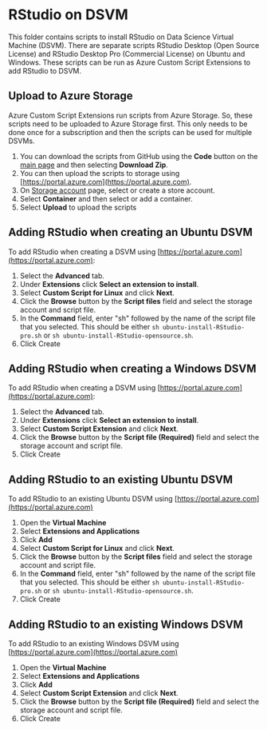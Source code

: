 # RStudio on DSVM

This folder contains scripts to install RStudio on Data Science Virtual Machine (DSVM).
There are separate scripts RStudio Desktop (Open Source License) and RStudio Desktop Pro (Commercial License) on Ubuntu and Windows.
These scripts can be run as Azure Custom Script Extensions to add RStudio to DSVM.

## Upload to Azure Storage

Azure Custom Script Extensions run scripts from Azure Storage.  So, these scripts need to be uploaded to Azure Storage first.
This only needs to be done once for a subscription and then the scripts can be used for multiple DSVMs.

1. You can download the scripts from GitHub using the **Code** button on the [main page](https://github.com/Azure/azureml-examples) and then selecting **Download Zip**.
1. You can then upload the scripts to storage using [https://portal.azure.com](https://portal.azure.com).
1. On [Storage account](https://ms.portal.azure.com/#view/HubsExtension/BrowseResource/resourceType/Microsoft.Storage%2FStorageAccounts) page, select or create a store account.
1. Select **Container** and then select or add a container.
1. Select **Upload** to upload the scripts

## Adding RStudio when creating an Ubuntu DSVM

To add RStudio when creating a DSVM using [https://portal.azure.com](https://portal.azure.com):
1. Select the **Advanced** tab.
1. Under **Extensions** click **Select an extension to install**.
1. Select **Custom Script for Linux** and click **Next**.
1. Click the **Browse** button by the **Script files** field and select the storage account and script file.
1. In the **Command** field, enter "sh" followed by the name of the script file that you selected.  This should be either `sh ubuntu-install-RStudio-pro.sh` or `sh ubuntu-install-RStudio-opensource.sh`.
1. Click Create


## Adding RStudio when creating a Windows DSVM

To add RStudio when creating a DSVM using [https://portal.azure.com](https://portal.azure.com):
1. Select the **Advanced** tab.
1. Under **Extensions** click **Select an extension to install**.
1. Select **Custom Script Extension** and click **Next**.
1. Click the **Browse** button by the **Script file (Required)** field and select the storage account and script file.
1. Click Create

## Adding RStudio to an existing Ubuntu DSVM

To add RStudio to an existing Ubuntu DSVM using [https://portal.azure.com](https://portal.azure.com)
1. Open the **Virtual Machine**
1. Select **Extensions and Applications**
1. Click **Add**
1. Select **Custom Script for Linux** and click **Next**.
1. Click the **Browse** button by the **Script files** field and select the storage account and script file.
1. In the **Command** field, enter "sh" followed by the name of the script file that you selected.  This should be either `sh ubuntu-install-RStudio-pro.sh` or `sh ubuntu-install-RStudio-opensource.sh`.
1. Click Create

## Adding RStudio to an existing Windows DSVM

To add RStudio to an existing Windows DSVM using [https://portal.azure.com](https://portal.azure.com)
1. Open the **Virtual Machine**
1. Select **Extensions and Applications**
1. Click **Add**
1. Select **Custom Script Extension** and click **Next**.
1. Click the **Browse** button by the **Script file (Required)** field and select the storage account and script file.
1. Click Create